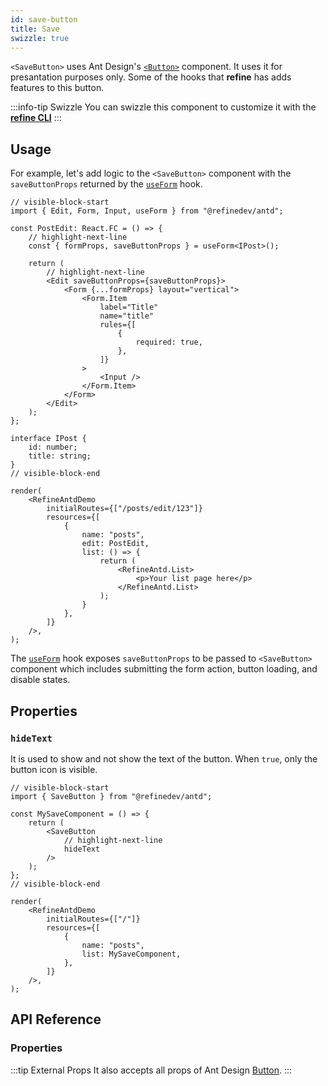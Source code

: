 ```yaml
---
id: save-button
title: Save
swizzle: true
---
```



`<SaveButton>` uses Ant Design's [`<Button>`](https://ant.design/components/button/) component. It uses it for presantation purposes only. Some of the hooks that **refine** has adds features to this button.

:::info-tip Swizzle
You can swizzle this component to customize it with the [**refine CLI**](/docs/packages/documentation/cli)
:::

## Usage

For example, let's add logic to the `<SaveButton>` component with the `saveButtonProps` returned by the [`useForm`](/api-reference/antd/hooks/form/useForm.md) hook.

```tsx live url=http://localhost:3000/posts/edit/123
// visible-block-start
import { Edit, Form, Input, useForm } from "@refinedev/antd";

const PostEdit: React.FC = () => {
    // highlight-next-line
    const { formProps, saveButtonProps } = useForm<IPost>();

    return (
        // highlight-next-line
        <Edit saveButtonProps={saveButtonProps}>
            <Form {...formProps} layout="vertical">
                <Form.Item
                    label="Title"
                    name="title"
                    rules={[
                        {
                            required: true,
                        },
                    ]}
                >
                    <Input />
                </Form.Item>
            </Form>
        </Edit>
    );
};

interface IPost {
    id: number;
    title: string;
}
// visible-block-end

render(
    <RefineAntdDemo
        initialRoutes={["/posts/edit/123"]}
        resources={[
            {
                name: "posts",
                edit: PostEdit,
                list: () => {
                    return (
                        <RefineAntd.List>
                            <p>Your list page here</p>
                        </RefineAntd.List>
                    );
                }
            },
        ]}
    />,
);
```

The [`useForm`](/api-reference/antd/hooks/form/useForm.md) hook exposes `saveButtonProps` to be passed to `<SaveButton>` component which includes submitting the form action, button loading, and disable states.

## Properties

### `hideText`

It is used to show and not show the text of the button. When `true`, only the button icon is visible.

```tsx live disableScroll previewHeight=120px
// visible-block-start
import { SaveButton } from "@refinedev/antd";

const MySaveComponent = () => {
    return (
        <SaveButton
            // highlight-next-line
            hideText
        />
    );
};
// visible-block-end

render(
    <RefineAntdDemo
        initialRoutes={["/"]}
        resources={[
            {
                name: "posts",
                list: MySaveComponent,
            },
        ]}
    />,
);
```

## API Reference

### Properties

<PropsTable module="@refinedev/antd/SaveButton" />

:::tip External Props
It also accepts all props of Ant Design [Button](https://ant.design/components/button/#API).
:::